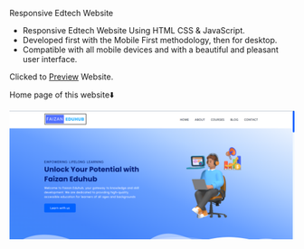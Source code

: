 Responsive Edtech Website 

- Responsive Edtech Website Using HTML CSS & JavaScript.
- Developed first with the Mobile First methodology, then for desktop.
- Compatible with all mobile devices and with a beautiful and pleasant user interface.

Clicked to [Preview](https://faizaneduhub.netlify.app/ "faizaneduhub") Website.

Home page of this website⬇️

![HomePage](./home-page.png "homepage")
